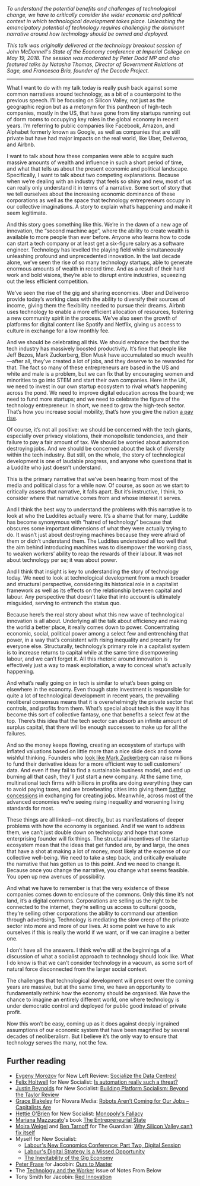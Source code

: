 _To understand the potential benefits and challenges of technological change, we have to critically consider the wider economic and political context in which technological development takes place. Unleashing the emancipatory potential of technology requires challenging the dominant narrative around how technology should be owned and deployed._

_This talk was originally delivered at the technology breakout session of John McDonnell's State of the Economy conference at Imperial College on May 19, 2018. The session was moderated by Peter Dodd MP and also featured talks by Natasha Thomas, Director of Government Relations at Sage, and Francesca Bria, founder of the Decode Project._

***

What I want to do with my talk today is really push back against some common narratives around technology, as a bit of a counterpoint to the previous speech. I’ll be focusing on Silicon Valley, not just as the geographic region but as a metonym for this pantheon of high-tech companies, mostly in the US, that have gone from tiny startups running out of dorm rooms to occupying key roles in the global economy in recent years. I’m referring to public companies like Facebook, Amazon, and Alphabet formerly known as Google, as well as companies that are still private but have had major impacts on the real world, like Uber, Deliveroo, and Airbnb.

I want to talk about how these companies were able to acquire such massive amounts of wealth and influence in such a short period of time, and what that tells us about the present economic and political landscape. Specifically, I want to talk about two competing explanations. Because when we’re dealing with an industry that feels so shiny and new, most of us can really only understand it in terms of a narrative. Some sort of story that we tell ourselves about the increasing economic dominance of these corporations as well as the space that technology entrepreneurs occupy in our collective imaginations. A story to explain what’s happening and make it seem legitimate.

And this story goes something like this. We’re in the dawn of a new age of innovation, the “second machine age”, where the ability to create wealth is available to more people than ever before. Anyone who learns how to code can start a tech company or at least get a six-figure salary as a software engineer. Technology has levelled the playing field while simultaneously unleashing profound and unprecedented innovation. In the last decade alone, we’ve seen the rise of so many  technology startups, able to generate enormous amounts of wealth in record time. And as a result of their hard work and bold visions, they’re able to disrupt entire industries, squeezing out the less efficient competition.

We’ve seen the rise of the gig and sharing economies. Uber and Deliveroo provide today’s working class with the ability to diversify their sources of income, giving them the flexibility needed to pursue their dreams. Airbnb uses technology to enable a more efficient allocation of resources, fostering a new community spirit in the process. We’ve also seen the growth of platforms for digital content like Spotify and Netflix, giving us access to culture in exchange for a low monthly fee. 

And we should be celebrating all this. We should embrace the fact that the tech industry has massively boosted productivity. It’s fine that people like Jeff Bezos, Mark Zuckerberg, Elon Musk have accumulated so much wealth—after all, they’ve created a lot of jobs, and they deserve to be rewarded for that. The fact so many of these entrepreneurs are based in the US and white and male is a problem, but we can fix that by encouraging women and minorities to go into STEM and start their own companies. Here in the UK, we need to invest in our own startup ecosystem to rival what’s happening across the pond. We need to improve digital education across the board; we need to fund more startups; and we need to celebrate the figure of the technology entrepreneur. In short, we need to grow the high-tech sector. That’s how you increase social mobility, that’s how you give the nation [a pay rise](https://quarterly.demos.co.uk/article/issue-13/digital-challenges/).

Of course, it’s not all positive: we should be concerned with the tech giants, especially over privacy violations, their monopolistic tendencies, and their failure to pay a fair amount of tax. We should be worried about automation destroying jobs. And we should be concerned about the lack of diversity within the tech industry. But still, on the whole, the story of technological development is one of laudable progress, and anyone who questions that is a Luddite who just doesn’t understand.

This is the primary narrative that we’ve been hearing from most of the media and political class for a while now. Of course, as soon as we start to critically assess that narrative, it falls apart. But it’s instructive, I think, to consider where that narrative comes from and whose interest it serves.

And I think the best way to understand the problems with this narrative is to look at who the Luddites actually were. It’s a shame that for many, Luddite has become synonymous with “hatred of technology” because that obscures some important dimensions of what they were actually trying to do. It wasn’t just about destroying machines because they were afraid of them or didn’t understand them. The Luddites understood all too well that the aim behind introducing machines was to disempower the working class, to weaken workers’ ability to reap the rewards of their labour. It was not about technology per se; it was about power.

And I think that insight is key to understanding the story of technology today. We need to look at technological development from a much broader and structural perspective, considering its historical role in a capitalist framework as well as its effects on the relationship between capital and labour. Any perspective that doesn’t take that into account is ultimately misguided, serving to entrench the status quo.

Because here’s the real story about what this new wave of technological innovation is all about. Underlying all the talk about efficiency and making the world a better place, it really comes down to power. Concentrating economic, social, political power among a select few and entrenching that power, in a way that’s consistent with rising inequality and precarity for everyone else. Structurally, technology’s primary role in a capitalist system is to increase returns to capital while at the same time disempowering labour, and we can’t forget it. All this rhetoric around innovation is effectively just a way to mask exploitation, a way to conceal what’s actually happening.

And what’s really going on in tech is similar to what’s been going on elsewhere in the economy. Even though state investment is responsible for quite a lot of technological development in recent years, the prevailing neoliberal consensus means that it is overwhelmingly the private sector that controls, and profits from them. What’s special about tech is the way it has become this sort of collective fantasy, one that benefits a select few at the top. There’s this idea that the tech sector can absorb an infinite amount of surplus capital, that there will be enough successes to make up for all the failures.

And so the money keeps flowing, creating an ecosystem of startups with inflated valuations based on little more than a nice slide deck and some wishful thinking. Founders who [look like Mark Zuckerberg](http://www.paulgraham.com/tricked.html) can raise millions to fund their derivative ideas for a more efficient way to sell customers’ data. And even if they fail to find a sustainable business model, and end up burning all that cash, they'll just start a new company. At the same time, multinational tech firms with billions in profits are doing everything they can to avoid paying taxes, and are browbeating cities into giving them [further concessions](https://qz.com/1194567/amazon-h2q-tax-breaks-may-endanger-cities-essential-services/) in exchanging for creating jobs. Meanwhile, across most of the advanced economies we’re seeing rising inequality and worsening living standards for most.

These things are all linked—not directly, but as manifestations of deeper problems with how the economy is organised. And if we want to address them, we can’t just double down on technology and hope that some enterprising founder will fix things. The structural incentives of the startup ecosystem mean that the ideas that get funded are, by and large, the ones that have a shot at making a lot of money, most likely at the expense of our collective well-being. We need to take a step back, and critically evaluate the narrative that has gotten us to this point. And we need to change it. Because once you change the narrative, you change what seems feasible. You open up new avenues of possibility.

And what we have to remember is that the very existence of these companies comes down to enclosure of the commons. Only this time it’s not land, it’s a digital commons. Corporations are selling us the right to be connected to the internet, they’re selling us access to cultural goods, they’re selling other corporations the ability to command our attention through advertising. Technology is mediating the slow creep of the private sector into more and more of our lives. At some point we have to ask ourselves if this is really the world if we want, or if we can imagine a better one.

I don’t have all the answers. I think we’re still at the beginnings of a discussion of what a socialist approach to technology should look like. What I do know is that we can’t consider technology in a vacuum, as some sort of natural force disconnected from the larger social context.

The challenges that technological development will present over the coming years are massive, but at the same time, we have an opportunity to fundamentally rethink how the economy should be organised. We have the chance to imagine an entirely different world, one where technology is under democratic control and deployed for public good instead of private profit.

Now this won’t be easy, coming up as it does against deeply ingrained assumptions of our economic system that have been magnified by several decades of neoliberalism. But I believe it’s the only way to ensure that technology serves the many, not the few.

## Further reading

* [Evgeny Morozov](https://twitter.com/evgenymorozov) for New Left Review: [Socialize the Data Centres!](https://newleftreview.org/II/91/evgeny-morozov-socialize-the-data-centres)
* [Felix Holtwell](https://twitter.com/AutomatedFully) for New Socialist: [Is automation really such a threat?](/is-automation-really-such-a-threat/)
* [Justin Reynolds](https://twitter.com/justinlucent) for New Socialist: [Building Platform Socialism: Beyond the Taylor Review](/building-platform-socialism-beyond-the-taylor-review/)
* [Grace Blakeley](https://twitter.com/graceblakeley) for Novara Media: [Robots Aren’t Coming for Our Jobs – Capitalists Are](http://novaramedia.com/2018/03/20/robots-arent-coming-for-our-jobs-capitalists-are/)
* [Hettie O'Brien](https://twitter.com/hettieveronica) for New Socialist: [Monopoly's Fallacy](/monopolys-fallacy/)
* [Mariana Mazzucato](https://twitter.com/MazzucatoM)'s book [The Entrepreneurial State](https://www.penguin.co.uk/articles/features/2018/apr/mariana-mazzucato-entreprenuerial-state/)
* [Moira Weigel](https://twitter.com/moiragweigel) and [Ben Tarnoff](https://twitter.com/bentarnoff) for The Guardian: [Why Silicon Valley can’t fix itself](https://www.theguardian.com/news/2018/may/03/why-silicon-valley-cant-fix-itself-tech-humanism)
* Myself for New Socialist:
    * [Labour's New Economics Conference: Part Two, Digital Session](/labours-new-economics-conference-part-two-digital-session/)
    * [Labour's Digital Strategy Is a Missed Opportunity](/labours-digital-strategy/)
    * [The Inevitability of the Gig Economy](/the-gig-economy/)
* [Peter Frase](https://twitter.com/pefrase) for Jacobin: [Ours to Master](https://www.jacobinmag.com/2015/03/automation-frase-robots)
* The [Technology and the Worker](http://www.notesfrombelow.org/issue/technology-and-the-worker) issue of Notes From Below
* Tony Smith for Jacobin: [Red Innovation](https://www.jacobinmag.com/2015/03/socialism-innovation-capitalism-smith)
